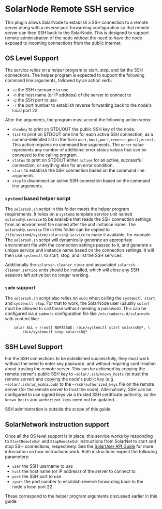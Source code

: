 # SolarNode Remote SSH service

This plugin allows SolarNode to establish a SSH connection to a remote server
along with a reverse port forwarding configuration so that remote server can
then SSH back to the SolarNode. This is designed to support remote
administration of the node without the need to have the node exposed to incoming
connections from the public internet.


## OS Level Support

The service relies on a helper program to start, stop, and list the SSH
connections. The helper program is expected to support the following command
line arguments, followed by an action verb:

 * `-u` the SSH username to use
 * `-h` the host name (or IP address) of the server to connect to
 * `-p` the SSH port to use
 * `-r` the port number to establish reverse forwarding back to the
   node's local port 22

After the arguments, the program must accept the following action verbs:

 * `showkey` to print on STDUOUT the public SSH key of the node.
 * `list` to print on STDOUT one line for each active SSH connection,
   as a comma-delimited list in the form `user,host,port,reverse_port(,error)`.
   This action requires no command line arguments. The `error` value
   represents any number of additional error status values that can 
   be conveyed to the calling program.
 * `status` to print on STDOUT either `active` for an active, successful
   connection, or anything else for an error condition.
 * `start` to establish the SSH connection based on the command line
   arguments.
 * `stop` to disconnect an active SSH connection based on the command
   line arguments.

### `systemd` based helper script

The `solarssh.sh` script in this folder meets the helper program requirements.
It relies on a `systemd` template service unit named `solarssh@.service` to be
available that reads the SSH connection settings from an environment file named
after the unit instance name. The `solarssh@.service` file in this folder can be
copied to `/lib/systemd/system/solarssh@.service` to make it available, for
example. The `solarssh.sh` script will dynamically generate an appropriate
environment file with the connection settings passed to it, and generate a
unique service unit instance name based on the connection settings. It will then
use `systemctl` to start, stop, and list the SSH services.

Additionally the `solarssh-cleaner.timer` and associated `solarssh-cleaner.service`
units should be installed, which will close any SSH sessions left active but
no longer working.


### `sudo` support

The `solarssh.sh` script also relies on `sudo` when calling the `systemctl
start` and `systemctl stop`. For that to work, the SolarNode user (usually
`solar`) must be allowed to call those without needing a password. This can be
configured via a `sudoers` configuration file like `/etc/sudoers.d/solarnode`
with content like:

		solar ALL = (root) NOPASSWD: /bin/systemctl start solarssh@*, \
			/bin/systemctl stop solarssh@*


## SSH Level Support

For the SSH connections to be established successfully, they must work without
the need to enter any password, and without requiring confirmation about trusting
the remote server. This can be achieved by copying the remote server's public SSH
key to `~solar/.ssh/known_hosts` (to trust the remote server) and copying the node's
public key (e.g. `~solar/.ssh/id_ecdsa.pub`) to the `~/ssh/authorized_keys` file
on the remote server (for the remote server to trust the node). Alternatively,
SSH can be configured to use signed keys via a trusted SSH certificate authority,
so the `known_hosts` and `authorized_keys` need not be updated.

SSH administration is outside the scope of this guide.


## SolarNetwork instruction support

Once all the OS level support is in place, this service works by responding to
`StartRemoteSsh` and `StopRemoteSsh` instructions from SolarNet to start and
stop SSH connections, respectively. See the [SolarUser API Guide][solaruser-api]
for more information on how instructions work. Both instructions expect the
following parameters:

 * `user` the SSH username to use
 * `host` the host name (or IP address) of the server to connect to
 * `port` the SSH port to use
 * `rport` the port number to establish reverse forwarding back to the
   node's local port 22

These correspond to the helper program arguments discussed earlier in this guide.

  [solaruser-api]: https://github.com/SolarNetwork/solarnetwork/wiki/SolarUser-API#queue-instruction
